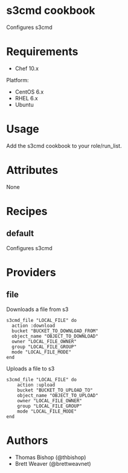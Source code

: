 # s3cmd cookbook
Configures s3cmd

# Requirements
* Chef 10.x

Platform:
* CentOS 6.x
* RHEL 6.x
* Ubuntu

# Usage
Add the s3cmd cookbook to your role/run_list.

# Attributes

None

# Recipes
## default
Configures s3cmd

# Providers
## file
Downloads a file from s3

    s3cmd_file "LOCAL_FILE" do
      action :download
      bucket "BUCKET_TO_DOWNLOAD_FROM"
      object_name "OBJECT_TO_DOWNLOAD"
      owner "LOCAL_FILE_OWNER"
      group "LOCAL_FILE_GROUP"
      mode "LOCAL_FILE_MODE"
    end
    
Uploads a file to s3
	
	s3cmd_file "LOCAL_FILE" do
		action :upload
		bucket "BUCKET_TO_UPLOAD_TO"
		object_name "OBJECT_TO_UPLOAD"
		owner "LOCAL_FILE_OWNER"
		group "LOCAL_FILE_GROUP"
		mode "LOCAL_FILE_MODE"
	end

# Authors
* Thomas Bishop (@thbishop)
* Brett Weaver (@brettweavnet)
